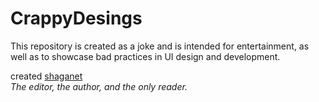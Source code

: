 # CrappyDesings
This repository is created as a joke and is intended for entertainment, as well as to showcase bad practices in UI design and development.

created [shaganet](https://github.com/shaganet)  
*The editor, the author, and the only reader.*
